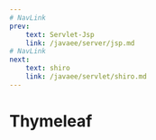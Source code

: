 ```yaml
---
# NavLink
prev:
    text: Servlet-Jsp
    link: /javaee/server/jsp.md
# NavLink
next:
    text: shiro
    link: /javaee/servlet/shiro.md
---
```

# Thymeleaf
